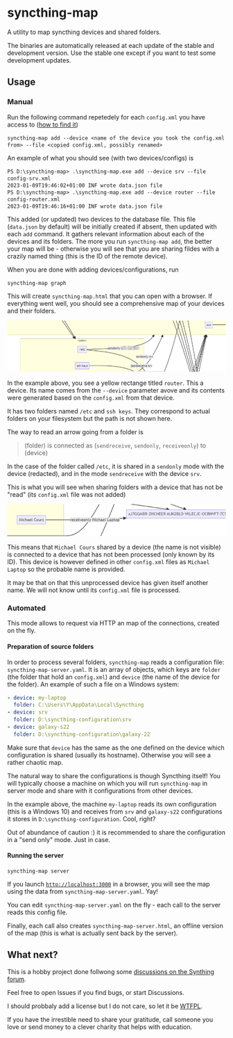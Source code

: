 # syncthing-map

A utility to map syncthing devices and shared folders.

The binaries are automatically released at each update of the stable and development version. Use the stable one except if you want to test some development updates.

## Usage

### Manual

Run the following command repetedely for each `config.xml` you have access to ([how to find it](https://docs.syncthing.net/users/config.html))

    syncthing-map add --device <name of the device you took the config.xml from> --file <copied config.xml, possibly renamed>

An example of what you should see (with two devices/configs) is

```text
PS D:\syncthing-map> .\syncthing-map.exe add --device srv --file config-srv.xml
2023-01-09T19:46:02+01:00 INF wrote data.json file
PS D:\syncthing-map> .\syncthing-map.exe add --device router --file config-router.xml
2023-01-09T19:46:16+01:00 INF wrote data.json file
```

This added (or updated) two devices to the database file. This file (`data.json` by default) will be initially created if absent, then updated with each `add` command. It gathers relevant information about each of the devices and its folders. The more you run `syncthing-map add`, the better your map will be - otherwise you will see that you are sharing fildes with a crazily named thing (this is the ID of the remote device).

When you are done with adding devices/configurations, run

    syncthing-map graph

This will create `syncthing-map.html` that you can open with a browser. If everything went well, you should see a comprehensive map of your devices and their folders.

![example of a map](example-1.png)

In the example above, you see a yellow rectange titled `router`. This a device. Its name comes from the `--device` parameter avove and its contents were generated based on the `config.xml` from that device.

It has two folders named `/etc` and `ssh keys`. They correspond to actual folders on your filesystem but the path is not shown here.

The way to read an arrow going from a folder is

> (folder) is connected as (`sendreceive`, `sendonly`, `receiveonly`) to (device)

In the case of the folder called `/etc`, it is shared in a `sendonly` mode with the device (redacted), and in the mode `sendreceive` with the device `srv`.

This is what you will see when sharing folders with a device that has not be "read" (its `config.xml` file was not added)

![example of a missing device](example-2.png)

This means that `Michael Cours` shared by a device (the name is not visible) is connected to a device that has not been processed (only known by its ID). This device is however defined in other `config.xml` files as `Michael Laptop` so the probable name is provided.

It may be that on that this unprocessed device has given itself another name. We will not know until its `config.xml` file is processed.

### Automated

This mode allows to request via HTTP an map of the connections, created on the fly.

#### Preparation of source folders

In order to process several folders, `syncthing-map` reads a configuration file: `syncthing-map-server.yaml`. It is an array of objects, which keys are `folder` (the folder that hold an `config.xml`) and `device` (the name of the device for the folder). An example of such a file on a Windows system:

```yaml
- device: my-laptop
  folder: C:\Users\Y\AppData\Local\Syncthing
- device: srv
  folder: D:\syncthing-configuration\srv
- device: galaxy-s22
  folder: D:\syncthing-configuration\galaxy-22
```

Make sure that `device` has the same as the one defined on the device which configuration is shared (usually its hostname). Otherwise you will see a rather chaotic map.

The natural way to share the configurations is though Syncthing itself! You will typically choose a machine on which you will run `syncthing-map` in server mode and share with it configurations from other devices.

In the example above, the machine `my-laptop` reads its own configuration (this is a Windows 10) and receives from `srv` and `galaxy-s22` configurations it stores in `D:\syncthing-configuration`. Cool, right?

Out of abundance of caution :) it is recommended to share the configuration in a "send only" mode. Just in case.

#### Running the server

```text
syncthing-map server
```

If you launch [`http://localhost:3000`](http://localhost:3000) in a browser, you will see the map using the data from `syncthing-map-server.yaml`. Yay!

You can edit `syncthing-map-server.yaml` on the fly - each call to the server reads this config file.

Finally, each call also creates `syncthing-map-server.html`, an offline version of the map (this is what is actually sent back by the server).

## What next?

This is a hobby project done follwong some [discussions on the Synthing forum](https://forum.syncthing.net/t/how-to-graph-my-clients/19554).

Feel free to open Issues if you find bugs, or start Discussions.

I should probbaly add a license but I do not care, so let it be [WTFPL](https://en.wikipedia.org/wiki/WTFPL).

If you have the irrestible need to share your gratitude, call someone you love or send money to a clever charity that helps with education.

